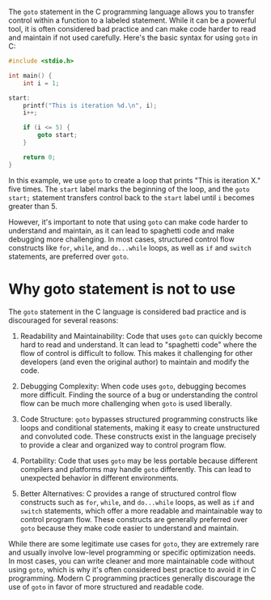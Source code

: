 The `goto` statement in the C programming language allows you to transfer control within a function to a labeled statement. While it can be a powerful tool, it is often considered bad practice and can make code harder to read and maintain if not used carefully. Here's the basic syntax for using `goto` in C:

```c
#include <stdio.h>

int main() {
    int i = 1;

start:
    printf("This is iteration %d.\n", i);
    i++;

    if (i <= 5) {
        goto start;
    }

    return 0;
}
```

In this example, we use `goto` to create a loop that prints "This is iteration X." five times. The `start` label marks the beginning of the loop, and the `goto start;` statement transfers control back to the `start` label until `i` becomes greater than 5.

However, it's important to note that using `goto` can make code harder to understand and maintain, as it can lead to spaghetti code and make debugging more challenging. In most cases, structured control flow constructs like `for`, `while`, and `do...while` loops, as well as `if` and `switch` statements, are preferred over `goto`.

# Why goto statement is not to use

The `goto` statement in the C language is considered bad practice and is discouraged for several reasons:

1. Readability and Maintainability: Code that uses `goto` can quickly become hard to read and understand. It can lead to "spaghetti code" where the flow of control is difficult to follow. This makes it challenging for other developers (and even the original author) to maintain and modify the code.

2. Debugging Complexity: When code uses `goto`, debugging becomes more difficult. Finding the source of a bug or understanding the control flow can be much more challenging when `goto` is used liberally.

3. Code Structure: `goto` bypasses structured programming constructs like loops and conditional statements, making it easy to create unstructured and convoluted code. These constructs exist in the language precisely to provide a clear and organized way to control program flow.

4. Portability: Code that uses `goto` may be less portable because different compilers and platforms may handle `goto` differently. This can lead to unexpected behavior in different environments.

5. Better Alternatives: C provides a range of structured control flow constructs such as `for`, `while`, and `do...while` loops, as well as `if` and `switch` statements, which offer a more readable and maintainable way to control program flow. These constructs are generally preferred over `goto` because they make code easier to understand and maintain.

While there are some legitimate use cases for `goto`, they are extremely rare and usually involve low-level programming or specific optimization needs. In most cases, you can write cleaner and more maintainable code without using `goto`, which is why it's often considered best practice to avoid it in C programming.
Modern C programming practices generally discourage the use of `goto` in favor of more structured and readable code.
